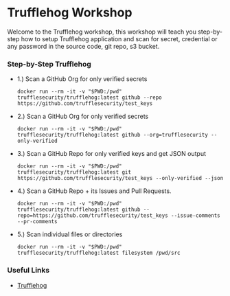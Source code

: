 # Trufflehog Workshop

Welcome to the Trufflehog workshop, this workshop will teach you step-by-step how to setup Trufflehog application
and scan for secret, credential or any password in the source code, git repo, s3 bucket.

### Step-by-Step Trufflehog

- 1.) Scan a GitHub Org for only verified secrets
  ```shell
  docker run --rm -it -v "$PWD:/pwd" trufflesecurity/trufflehog:latest github --repo https://github.com/trufflesecurity/test_keys
  ```

- 2.) Scan a GitHub Org for only verified secrets 
  ```shell
  docker run --rm -it -v "$PWD:/pwd" trufflesecurity/trufflehog:latest github --org=trufflesecurity --only-verified
  ```

- 3.) Scan a GitHub Repo for only verified keys and get JSON output
  ```shell
  docker run --rm -it -v "$PWD:/pwd" trufflesecurity/trufflehog:latest git https://github.com/trufflesecurity/test_keys --only-verified --json
  ```

- 4.) Scan a GitHub Repo + its Issues and Pull Requests.
  ```shell
  docker run --rm -it -v "$PWD:/pwd" trufflesecurity/trufflehog:latest github --repo=https://github.com/trufflesecurity/test_keys --issue-comments --pr-comments
  ```

- 5.) Scan individual files or directories
  ```shell
  docker run --rm -it -v "$PWD:/pwd" trufflesecurity/trufflehog:latest filesystem /pwd/src
  ```

### Useful Links

- [Trufflehog](https://github.com/trufflesecurity/trufflehog)
